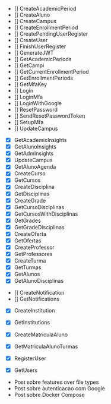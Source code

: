 - [] CreateAcademicPeriod
- [] CreateAluno
- [] CreateCampus
- [] CreateEnrollmentPeriod
- [] CreatePendingUserRegister
- [] CreateUser
- [] FinishUserRegister
- [] GenerateJWT
- [] GetAcademicPeriods
- [] GetCampi
- [] GetCurrentEnrollmentPeriod
- [] GetEnrollmentPeriods
- [] GetMfaKey
- [] Login
- [] LoginMfa
- [] LoginWithGoogle
- [] ResetPassword
- [] SendResetPasswordToken
- [] SetupMfa
- [] UpdateCampus
- [X] GetAcademicInsights
- [X] GetAlunoInsights
- [X] GetAdmInsights
- [X] UpdateCampus
- [X] GetAlunoAgenda
- [X] CreateCurso
- [X] GetCursos
- [X] CreateDisciplina
- [X] GetDisciplinas
- [X] CreateGrade
- [X] GetCursoDisciplinas
- [X] GetCursosWithDisciplinas
- [X] GetGrades
- [X] GetGradeDisciplinas
- [X] CreateOferta
- [X] GetOfertas
- [X] CreateProfessor
- [X] GetProfessores
- [X] CreateTurma
- [X] GetTurmas
- [X] GetAlunos
- [X] GetAlunoDisciplinas
- [] CreateNotification
- [] GetNotifications
- [X] CreateInstitution
- [X] GetInstitutions
- [X] CreateMatriculaAluno
- [X] GetMatriculaAlunoTurmas
- [X] RegisterUser
- [X] GetUsers


- Post sobre features over file types
- Post sobre autenticacao com Google
- Post sobre Docker Compose

